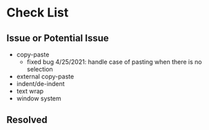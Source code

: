 

# Check List

## Issue or Potential Issue

- copy-paste
  - fixed bug 4/25/2021: handle case of pasting when there is no selection
- external copy-paste
- indent/de-indent  
- text wrap
- window system

## Resolved 